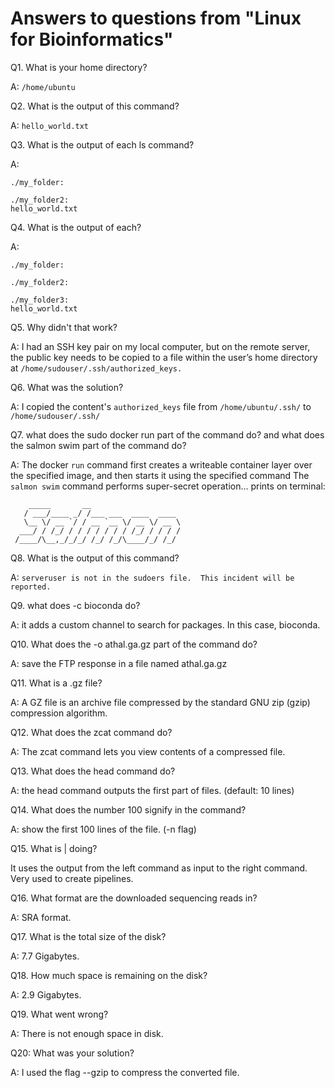 # Answers to questions from "Linux for Bioinformatics"

Q1. What is your home directory?

A: `/home/ubuntu`

Q2. What is the output of this command?

A: `hello_world.txt`

Q3. What is the output of each ls command?

A:
```
./my_folder:

./my_folder2:
hello_world.txt
```

Q4. What is the output of each?

A:
```
./my_folder:

./my_folder2:

./my_folder3:
hello_world.txt
```

Q5. Why didn't that work?

A: I had an SSH key pair on my local computer, but on the remote server, the public key needs to be copied to a file within the user’s home directory at `/home/sudouser/.ssh/authorized_keys.`

Q6. What was the solution? 

A: I copied the content's `authorized_keys` file from `/home/ubuntu/.ssh/` to `/home/sudouser/.ssh/`

Q7. what does the sudo docker run part of the command do? and what does the salmon swim part of the command do?

A: The docker `run` command first creates a writeable container layer over the specified image, and then starts it using the specified command
The `salmon swim` command performs super-secret operation... prints on terminal:

```
    _____       __
   / ___/____ _/ /___ ___  ____  ____
   \__ \/ __ `/ / __ `__ \/ __ \/ __ \
  ___/ / /_/ / / / / / / / /_/ / / / /
 /____/\__,_/_/_/ /_/ /_/\____/_/ /_/
```

Q8. What is the output of this command?

A:
`serveruser is not in the sudoers file.  This incident will be reported.`

Q9. what does -c bioconda do? 

A: it adds a custom channel to search for packages. In this case, bioconda.

Q10. What does the -o athal.ga.gz part of the command do?

A: save the FTP response in a file named athal.ga.gz 

Q11. What is a .gz file?

A: A GZ file is an archive file compressed by the standard GNU zip (gzip) compression algorithm. 

Q12. What does the zcat command do? 

A: The zcat command lets you view contents of a compressed file. 

Q13. What does the head command do? 

A: the head command outputs the first part of files. (default: 10 lines)

Q14. What does the number 100 signify in the command?

A: show the first 100 lines of the file. (-n flag)

Q15. What is | doing?

It uses the output from the left command as input to the right command. Very used to create pipelines.

Q16. What format are the downloaded sequencing reads in?

A: SRA format.

Q17. What is the total size of the disk?

A: 7.7 Gigabytes.

Q18. How much space is remaining on the disk?

A: 2.9 Gigabytes.

Q19. What went wrong? 

A: There is not enough space in disk.

Q20: What was your solution?

A: I used the flag --gzip to compress the converted file.